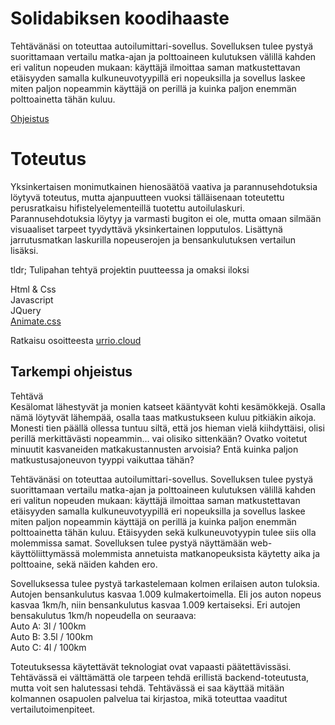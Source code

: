 # Solidabiksen koodihaaste
Tehtävänäsi on toteuttaa autoilumittari-sovellus. 
Sovelluksen tulee pystyä suorittamaan vertailu matka-ajan ja polttoaineen kulutuksen välillä kahden eri valitun nopeuden mukaan: käyttäjä ilmoittaa saman matkustettavan etäisyyden samalla kulkuneuvotyypillä eri nopeuksilla ja sovellus laskee miten paljon nopeammin käyttäjä on perillä ja kuinka paljon enemmän polttoainetta tähän kuluu.

[Ohjeistus](https://koodihaaste.solidabis.com/#/)

# Toteutus
Yksinkertaisen monimutkainen hienosäätöä vaativa ja parannusehdotuksia löytyvä toteutus, mutta ajanpuutteen vuoksi tälläisenaan toteutettu perusratkaisu hifistelyelementeillä tuotettu autoilulaskuri. Parannusehdotuksia löytyy ja varmasti bugiton ei ole, mutta omaan silmään visuaaliset tarpeet tyydyttävä yksinkertainen lopputulos. Lisättynä jarrutusmatkan laskurilla nopeuserojen ja bensankulutuksen vertailun lisäksi.    
  
tldr; Tulipahan tehtyä projektin puutteessa ja omaksi iloksi  
  
Html & Css  
Javascript  
JQuery  
[Animate.css](https://animate.style/)  
  
Ratkaisu osoitteesta [urrio.cloud](https://urrio.cloud/koodihaaste)

## Tarkempi ohjeistus

Tehtävä  
Kesälomat lähestyvät ja monien katseet kääntyvät kohti kesämökkejä. Osalla nämä löytyvät lähempää, osalla taas matkustukseen kuluu pitkiäkin aikoja. Monesti tien päällä ollessa tuntuu siltä, että jos hieman vielä kiihdyttäisi, olisi perillä merkittävästi nopeammin… vai olisiko sittenkään? Ovatko voitetut minuutit kasvaneiden matkakustannusten arvoisia? Entä kuinka paljon matkustusajoneuvon tyyppi vaikuttaa tähän?  
  
Tehtävänäsi on toteuttaa autoilumittari-sovellus. Sovelluksen tulee pystyä suorittamaan vertailu matka-ajan ja polttoaineen kulutuksen välillä kahden eri valitun nopeuden mukaan: käyttäjä ilmoittaa saman matkustettavan etäisyyden samalla kulkuneuvotyypillä eri nopeuksilla ja sovellus laskee miten paljon nopeammin käyttäjä on perillä ja kuinka paljon enemmän polttoainetta tähän kuluu. Etäisyyden sekä kulkuneuvotyypin tulee siis olla molemmissa samat. Sovelluksen tulee pystyä näyttämään web-käyttöliittymässä molemmista annetuista matkanopeuksista käytetty aika ja polttoaine, sekä näiden kahden ero.  
  
Sovelluksessa tulee pystyä tarkastelemaan kolmen erilaisen auton tuloksia. Autojen bensankulutus kasvaa 1.009 kulmakertoimella. Eli jos auton nopeus kasvaa 1km/h, niin bensankulutus kasvaa 1.009 kertaiseksi. Eri autojen bensakulutus 1km/h nopeudella on seuraava:  
Auto A: 3l / 100km  
Auto B: 3.5l / 100km  
Auto C: 4l / 100km  
  
Toteutuksessa käytettävät teknologiat ovat vapaasti päätettävissäsi. Tehtävässä ei välttämättä ole tarpeen tehdä erillistä backend-toteutusta, mutta voit sen halutessasi tehdä. Tehtävässä ei saa käyttää mitään kolmannen osapuolen palvelua tai kirjastoa, mikä toteuttaa vaaditut vertailutoimenpiteet.
